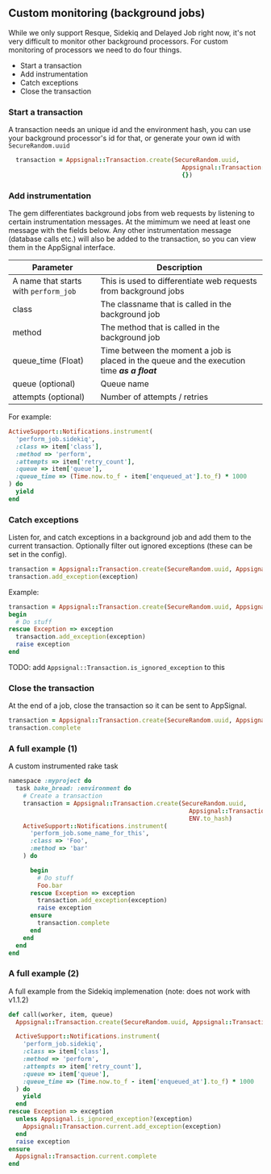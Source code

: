 ## Custom monitoring (background jobs)

While we only support Resque, Sidekiq and Delayed Job right now, it's not very difficult to monitor other background processors. For custom monitoring of processors we need to do four things.

* Start a transaction
* Add instrumentation
* Catch exceptions
* Close the transaction

### Start a transaction

A transaction needs an unique id and the environment hash, you can use your background processor's id for that, or generate your own id with `SecureRandom.uuid`

``` ruby
  transaction = Appsignal::Transaction.create(SecureRandom.uuid,
                                                Appsignal::Transaction::BACKGROUND_JOB,
                                                {})
```

### Add instrumentation

The gem differentiates background jobs from web requests by listening to certain instrumentation messages. At the mimimum we need at least one message with the fields below. Any other instrumentation message (database calls etc.) will also be added to the transaction, so you can view them in the AppSignal interface.

| Parameter | Description|
| ------ | ------ |
| A name that starts with `perform_job` | This is used to differentiate web requests from background jobs |
| class | The classname that is called in the background job |
| method | The method that is called in the background job |
| queue_time (Float) | Time between the moment a job is placed in the queue and the execution time ***as a float*** |
| queue (optional) | Queue name |
| attempts (optional) | Number of attempts / retries |

For example:

``` ruby
ActiveSupport::Notifications.instrument(
  'perform_job.sidekiq',
  :class => item['class'],
  :method => 'perform',
  :attempts => item['retry_count'],
  :queue => item['queue'],
  :queue_time => (Time.now.to_f - item['enqueued_at'].to_f) * 1000
) do
  yield
end

```

### Catch exceptions

Listen for, and catch exceptions in a background job and add them to the current transaction.
Optionally filter out ignored exceptions (these can be set in the config).

```ruby
transaction = Appsignal::Transaction.create(SecureRandom.uuid, Appsignal::Transaction::BACKGROUND_JOB,{})
transaction.add_exception(exception)
```

Example:

``` ruby
transaction = Appsignal::Transaction.create(SecureRandom.uuid, Appsignal::Transaction::BACKGROUND_JOB,{})
begin
  # Do stuff
rescue Exception => exception
  transaction.add_exception(exception)
  raise exception
end
```

TODO: add `Appsignal::Transaction.is_ignored_exception` to this

### Close the transaction

At the end of a job, close the transaction so it can be sent to AppSignal.

``` ruby
transaction = Appsignal::Transaction.create(SecureRandom.uuid, Appsignal::Transaction::BACKGROUND_JOB,{})
transaction.complete
```


### A full example (1)
A custom instrumented rake task

```ruby
namespace :myproject do
  task bake_bread: :environment do
    # Create a transaction
    transaction = Appsignal::Transaction.create(SecureRandom.uuid,
                                                  Appsignal::Transaction::BACKGROUND_JOB,
                                                  ENV.to_hash)
    ActiveSupport::Notifications.instrument(
      'perform_job.some_name_for_this',
      :class => 'Foo',
      :method => 'bar'
    ) do

      begin
        # Do stuff
        Foo.bar
      rescue Exception => exception
        transaction.add_exception(exception)
        raise exception
      ensure
        transaction.complete
      end
    end
  end
end
```



### A full example (2)
A full example from the Sidekiq implemenation (note: does not work with v1.1.2)

``` ruby
def call(worker, item, queue)
  Appsignal::Transaction.create(SecureRandom.uuid, Appsignal::Transaction::BACKGROUND_JOB, ENV.to_hash)

  ActiveSupport::Notifications.instrument(
    'perform_job.sidekiq',
    :class => item['class'],
    :method => 'perform',
    :attempts => item['retry_count'],
    :queue => item['queue'],
    :queue_time => (Time.now.to_f - item['enqueued_at'].to_f) * 1000
  ) do
    yield
  end
rescue Exception => exception
  unless Appsignal.is_ignored_exception?(exception)
    Appsignal::Transaction.current.add_exception(exception)
  end
  raise exception
ensure
  Appsignal::Transaction.current.complete
end
```
